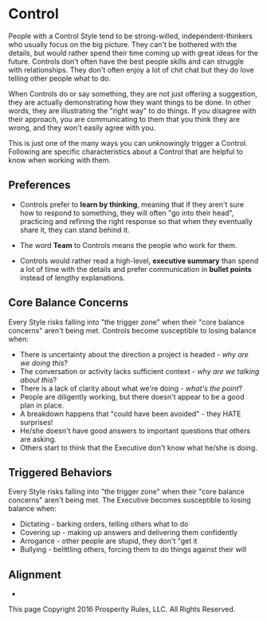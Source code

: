 # Control
People with a Control Style tend to be strong-willed, independent-thinkers who usually focus on the big picture. They can't be bothered with the details, but would rather spend their time coming up with great ideas for the future. Controls don’t often have the best people skills and can struggle with relationships. They don't often enjoy a lot of chit chat but they do love telling other people what to do.

When Controls do or say something, they are not just offering a suggestion, they are actually demonstrating how they want things to be done. In other words, they are illustrating the "right way" to do things. If you disagree with their approach, you are communicating to them that you think they are wrong, and they won't easily agree with you.

This is just one of the many ways you can unknowingly trigger a Control. Following are specific characteristics about a Control that are helpful to know when working with them.

## Preferences
* Controls prefer to **learn by thinking**, meaning that if they aren't sure how to respond to something, they will often "go into their head", practicing and refining the right response so that when they eventually share it, they can stand behind it.

* The word **Team** to Controls means the people who work for them.

* Controls would rather read a high-level, **executive summary** than spend a lot of time with the details and prefer communication in **bullet points** instead of lengthy explanations. 

## Core Balance Concerns
Every Style risks falling into "the trigger zone" when their "core balance concerns" aren't being met. Controls become susceptible to losing balance when:
* There is uncertainty about the direction a project is headed - *why are we doing this*?
* The conversation or activity lacks sufficient context - *why are we talking about this*?
* There is a lack of clarity about what we're doing - *what's the point*?
* People are diligently working, but there doesn't appear to be a good plan in place.
* A breakdown happens that "could have been avoided" - they HATE surprises!
* He/she doesn't have good answers to important questions that others are asking.
* Others start to think that the Executive don't know what he/she is doing.


## Triggered Behaviors
Every Style risks falling into "the trigger zone" when their "core balance concerns" aren't being met. The Executive becomes susceptible to losing balance when:
* Dictating - barking orders, telling others what to do
* Covering up - making up answers and delivering them confidently
* Arrogance - other people are stupid, they don't "get it
* Bullying - belittling others, forcing them to do things against their will


## Alignment

* 


This page Copyright 2016 Prosperity Rules, LLC. All Rights Reserved.